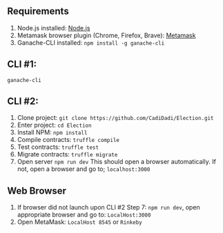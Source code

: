 


## Requirements
1. Node.js installed: [Node.js](https://nodejs.org/en/)
2. Metamask browser plugin (Chrome, Firefox, Brave): [Metamask](https://metamask.io/)
3. Ganache-CLI installed: ```npm install -g ganache-cli```

## CLI #1:
```ganache-cli```

## CLI #2: 
1. Clone project: ```git clone https://github.com/CadiDadi/Election.git```
2. Enter project: ```cd Election```
3. Install NPM: ```npm install```
4. Compile contracts: ```truffle compile```
5. Test contracts: ```truffle test```
6. Migrate contracts: ```truffle migrate```
7. Open server ```npm run dev```  This should open a browser automatically. If not, open a browser and go to; ```localhost:3000```

## Web Browser
1. If browser did not launch upon CLI #2 Step 7: ```npm run dev```, open appropriate browser and go to: ```LocalHost:3000```
2. Open MetaMask: ```LocalHost 8545``` or ```Rinkeby```


